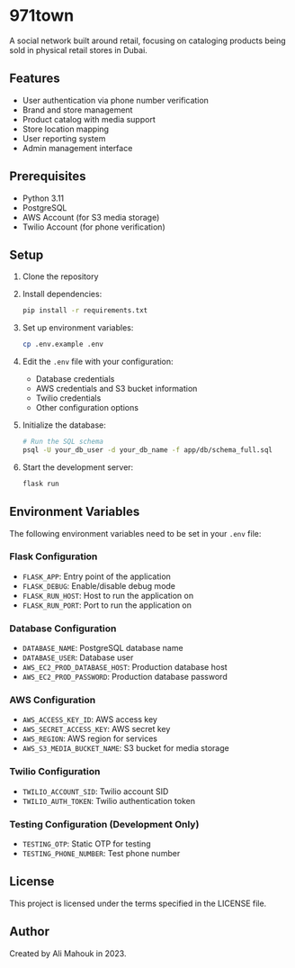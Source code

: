 # 971town

A social network built around retail, focusing on cataloging products being sold in physical retail stores in Dubai.

## Features

- User authentication via phone number verification
- Brand and store management
- Product catalog with media support
- Store location mapping
- User reporting system
- Admin management interface

## Prerequisites

- Python 3.11
- PostgreSQL
- AWS Account (for S3 media storage)
- Twilio Account (for phone verification)

## Setup

1. Clone the repository
2. Install dependencies:

    ```bash
    pip install -r requirements.txt
    ```

3. Set up environment variables:

    ```bash
    cp .env.example .env
    ```

4. Edit the `.env` file with your configuration:

    - Database credentials
    - AWS credentials and S3 bucket information
    - Twilio credentials
    - Other configuration options

5. Initialize the database:

    ```bash
    # Run the SQL schema
    psql -U your_db_user -d your_db_name -f app/db/schema_full.sql
    ```

6. Start the development server:

    ```bash
    flask run
    ```

## Environment Variables

The following environment variables need to be set in your `.env` file:

### Flask Configuration

- `FLASK_APP`: Entry point of the application
- `FLASK_DEBUG`: Enable/disable debug mode
- `FLASK_RUN_HOST`: Host to run the application on
- `FLASK_RUN_PORT`: Port to run the application on

### Database Configuration

- `DATABASE_NAME`: PostgreSQL database name
- `DATABASE_USER`: Database user
- `AWS_EC2_PROD_DATABASE_HOST`: Production database host
- `AWS_EC2_PROD_PASSWORD`: Production database password

### AWS Configuration

- `AWS_ACCESS_KEY_ID`: AWS access key
- `AWS_SECRET_ACCESS_KEY`: AWS secret key
- `AWS_REGION`: AWS region for services
- `AWS_S3_MEDIA_BUCKET_NAME`: S3 bucket for media storage

### Twilio Configuration

- `TWILIO_ACCOUNT_SID`: Twilio account SID
- `TWILIO_AUTH_TOKEN`: Twilio authentication token

### Testing Configuration (Development Only)

- `TESTING_OTP`: Static OTP for testing
- `TESTING_PHONE_NUMBER`: Test phone number

## License

This project is licensed under the terms specified in the LICENSE file.

## Author

Created by Ali Mahouk in 2023.

